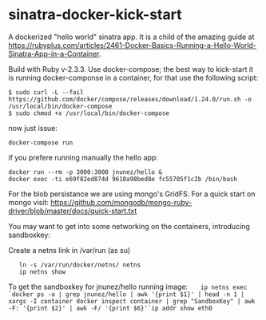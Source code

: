 # sinatra-docker-kick-start
A dockerized "hello world" sinatra app. It is a child of the amazing guide at https://rubyplus.com/articles/2461-Docker-Basics-Running-a-Hello-World-Sinatra-App-in-a-Container.

Build with Ruby v-2.3.3. Use docker-compose; the best way to kick-start it is running docker-componse in a container, for that use the following script:

```
$ sudo curl -L --fail https://github.com/docker/compose/releases/download/1.24.0/run.sh -o /usr/local/bin/docker-compose
$ sudo chmod +x /usr/local/bin/docker-compose

```

now just issue:

`docker-compose run`

if you prefere running manually the hello app:

```
docker run --rm -p 3000:3000 jnunez/hello &
docker exec -ti e69f82ed874d 9618a98bed8e fc55705f1c2b /bin/bash
```

For the blob persistance we are using mongo's GridFS. For a quick start on mongo visit: https://github.com/mongodb/mongo-ruby-driver/blob/master/docs/quick-start.txt 


You may want to get into some networking on the containers, introducing sandboxkey:

Create a netns link in /var/run (as su)
```
   ln -s /var/run/docker/netns/ netns
   ip netns show
```
To get the sandboxkey for jnunez/hello running image:
```   ip netns exec `docker ps -a | grep jnunez/hello | awk '{print $1}' | head -n 1 | xargs -I container docker inspect container | grep "SandboxKey" | awk -F: '{print $2}' | awk -F/ '{print $6}'`ip addr show eth0```
